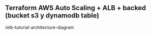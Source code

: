 ## Terraform AWS Auto Scaling + ALB + backed (bucket s3 y dynamodb table)

/elb-tutorial-architecture-diagram
